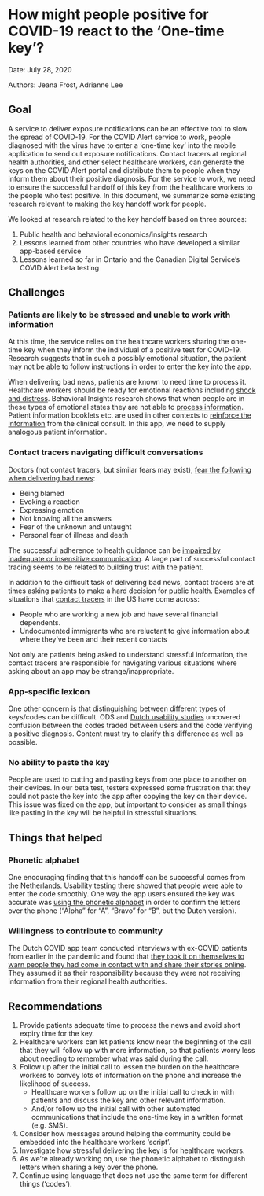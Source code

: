<!--[Français](https://github.com/cds-snc/covid-alert-documentation/blob/main/RapportAccessibilite.md)-->

# How might people positive for COVID-19 react to the ‘One-time key’?

Date: July 28, 2020

Authors: Jeana Frost, Adrianne Lee


## Goal

A service to deliver exposure notifications can be an effective tool to slow the spread of COVID-19. For the COVID Alert service to work, people diagnosed with the virus have to enter a ‘one-time key’ into the mobile application to send out exposure notifications. Contact tracers at regional health authorities, and other select healthcare workers, can generate the keys on the COVID Alert portal and distribute them to people when they inform them about their positive diagnosis. For the service to work, we need to ensure the successful handoff of this key from the healthcare workers to the people who test positive. In this document, we summarize some existing research relevant to making the key handoff work for people.

We looked at research related to the key handoff based on three sources:



1. Public health and behavioral economics/insights research
2. Lessons learned from other countries who have developed a similar app-based service
3. Lessons learned so far in Ontario and the Canadian Digital Service’s COVID Alert beta testing


## Challenges


### Patients are likely to be stressed and unable to work with information

At this time, the service relies on the healthcare workers sharing the one-time key when they inform the individual of a positive test for COVID-19. Research suggests that in such a possibly emotional situation, the patient may not be able to follow instructions in order to enter the key into the app.

When delivering bad news, patients are known to need time to process it. Healthcare workers should be ready for emotional reactions including [shock and distress](https://www.cmpa-acpm.ca/en/advice-publications/browse-articles/2015/after-the-diagnosis-how-to-communicate-with-terminally-ill-patients). Behavioral Insights research shows that when people are in these types of emotional states they are not able to [process information](https://www.frontiersin.org/articles/10.3389/fpsyg.2015.01727/full). Patient information booklets etc. are used in other contexts to [reinforce the information](https://onlinelibrary.wiley.com/doi/full/10.1111/hex.12487) from the clinical consult. In this app, we need to supply analogous patient information.


### Contact tracers navigating difficult conversations

Doctors (not contact tracers, but similar fears may exist), [fear the following when delivering bad news](https://www.ncbi.nlm.nih.gov/pmc/articles/PMC4677873/):



*   Being blamed
*   Evoking a reaction
*   Expressing emotion
*   Not knowing all the answers
*   Fear of the unknown and untaught
*   Personal fear of illness and death

The successful adherence to health guidance can be [impaired by inadequate or insensitive communication](https://www.ncbi.nlm.nih.gov/pmc/articles/PMC4677873/). A large part of successful contact tracing seems to be related to building trust with the patient. 

In addition to the difficult task of delivering bad news, contact tracers are at times asking patients to make a hard decision for public health. Examples of situations that [contact tracers](https://www.thelily.com/a-day-in-the-life-of-a-contract-tracer/) in the US have come across:



*   People who are working a new job and have several financial dependents.
*   Undocumented immigrants who are reluctant to give information about where they’ve been and their recent contacts

Not only are patients being asked to understand stressful information, the contact tracers are responsible for navigating various situations where asking about an app may be strange/inappropriate.


### App-specific lexicon

One other concern is that distinguishing between different types of keys/codes can be difficult. ODS and [Dutch usability studies](https://corona.sticktailapp.com/share/view/099d845b35b3b68/wJEdnvsNTHDA/ex-patienten-stuurden-zelf-hun-contacten-een-bericht/) uncovered confusion between the codes traded between users and the code verifying a positive diagnosis. Content must try to clarify this difference as well as possible.


### No ability to paste the key

People are used to cutting and pasting keys from one place to another on their devices. In our beta test, testers expressed some frustration that they could not paste the key into the app after copying the key on their device. This issue was fixed on the app, but important to consider as small things like pasting in the key will be helpful in stressful situations.


## Things that helped


### Phonetic alphabet

One encouraging finding that this handoff can be successful comes from the Netherlands. Usability testing there showed that people were able to enter the code smoothly. One way the app users ensured the key was accurate was [using the phonetic alphabet](https://corona.sticktailapp.com/share/view/e1733fb74d0b64c/VC0JRwP3PCAg/aangeven-dat-je-positief-getest-bent-gaat-relatief-soepel-maar-er-is-nog-wel-verwarring-over-controlecode-en-codes-uploaden/) in order to confirm the letters over the phone (“Alpha” for “A”, “Bravo” for “B”, but the Dutch version). 


### Willingness to contribute to community

The Dutch COVID app team conducted interviews with ex-COVID patients from earlier in the pandemic and found that [they took it on themselves to warn people they had come in contact with and share their stories online](https://corona.sticktailapp.com/share/view/099d845b35b3b68/wJEdnvsNTHDA/ex-patienten-stuurden-zelf-hun-contacten-een-bericht/). They assumed it as their responsibility because they were not receiving information from their regional health authorities.


## Recommendations



1. Provide patients adequate time to process the news and avoid short expiry time for the key. 
2. Healthcare workers can let patients know near the beginning of the call that they will follow up with more information, so that patients worry less about needing to remember what was said during the call.
3. Follow up after the initial call to lessen the burden on the healthcare workers to convey lots of information on the phone and increase the likelihood of success.
    *   Healthcare workers follow up on the initial call to check in with patients and discuss the key and other relevant information.
    *   And/or follow up the initial call with other automated communications that include the one-time key in a written format (e.g. SMS). 
4. Consider how messages around helping the community could be embedded into the healthcare workers ‘script’.
5. Investigate how stressful delivering the key is for healthcare workers.
6. As we’re already working on, use the phonetic alphabet to distinguish letters when sharing a key over the phone.
7. Continue using language that does not use the same term for different things (‘codes’).
